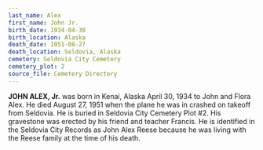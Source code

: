```yaml
---
last_name: Alex
first_name: John Jr.
birth_date: 1934-04-30
birth_location: Alaska
death_date: 1951-08-27
death_location: Seldovia, Alaska
cemetery: Seldovia City Cemetery
cemetery_plot: 2
source_file: Cemetery Directory
---
```


**JOHN ALEX, Jr.** was born in Kenai, Alaska April 30, 1934 to John and
Flora Alex. He died August 27, 1951 when the plane he was in crashed on
takeoff from Seldovia. He is buried in Seldovia City Cemetery Plot \#2.
His gravestone was erected by his friend and teacher Francis. He is
identified in the Seldovia City Records as John Alex Reese because he
was living with the Reese family at the time of his death.
